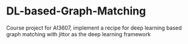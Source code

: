 # DL-based-Graph-Matching
Course project for AI3607, implement a recipe for deep learning based graph matching with jittor as the deep learning framework
